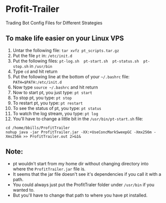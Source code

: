 # Profit-Trailer
Trading Bot Config Files for Different Strategies

## To make life easier on your Linux VPS

1. Untar the following file: `tar xvfz pt_scripts.tar.gz`
2. Put the file `pt` in: `/etc/init.d`
3. Put the following files: `pt-log.sh  pt-start.sh  pt-status.sh  pt-stop.sh` in `/usr/bin`
4. Type `cd` and hit return
5. Put the following line at the bottom of your `~/.bashrc` file: `PATH=$PATH:/etc/init.d`
6. Now type `source ~/.bashrc` and hit return
7. Now to start pt, you just type: `pt start`
8. To stop pt, you type: `pt stop`
9. To restart pt, you type: `pt restart`
10. To see the status of pt, you type: `pt status`
11. To watch the log stream, you type: `pt log`
12. You'll have to change a little bit in the `/usr/bin/pt-start.sh` file:
```
cd /home/bbills/ProfitTrailer
nohup java -jar ProfitTrailer.jar -XX:+UseConcMarkSweepGC -Xmx256m -Xms256m >> ProfitTrailer.out 2>&1&
```
## Note:	
- pt wouldn't start from my home dir without changing directory into where the `ProfitTrailer.jar` file is.
- It seems that the jar file doesn't see it's dependencies if you call it with a path.
- You could always just put the ProfitTraler folder under `/usr/bin` if you wanted to.
- But you'll have to change that path to where you have pt installed.
